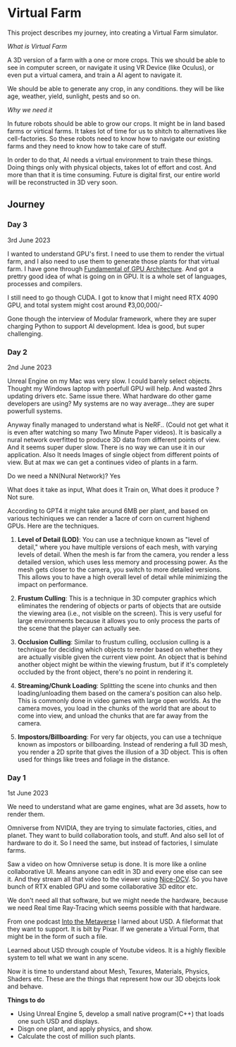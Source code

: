 # Virtual Farm

This project describes my journey, into creating a Virtual Farm simulator.

*What is Virtual Farm*

A 3D version of a farm with a one or more crops. This we should be able to see in computer screen, or navigate it using VR Device (like Oculus), or even put a virtual camera, and train a AI agent to navigate it.

We should be able to generate any crop, in any conditions. they will be like age, weather, yield, sunlight, pests and so on. 

*Why we need it*

In future robots should be able to grow our crops. It might be in land based farms or virtical farms. It takes lot of time for us to shitch to alternatives like cell-factories. So these robots need to know how to navigate our existing farms and they need to know how to take care of stuff.

In order to do that, AI needs a virtual environment to train these things. Doing things only with physical objects, takes lot of effort and cost. And more than that it is time consuming. Future is digital first, our entire world will be reconstructed in 3D very soon.

## Journey

### Day 3
3rd June 2023

I wanted to understand GPU's first. I need to use them to render the virtual farm, and I also need to use them to generate those plants for that virtual farm. 
I have gone through [Fundamental of GPU Architecture](). And got a prettry good idea of what is going on in GPU. It is a whole set of languages, processes and compilers.

I still need to go though CUDA. I got to know that I might need RTX 4090 GPU, and total system might cost around ₹3,00,000/-

Gone though the interview of Modular framework, where they are super charging Python to support AI development. 
Idea is good, but super challenging. 

### Day 2 
2nd June 2023

Unreal Engine on my Mac was very slow. I could barely select objects. Thought my Windows laptop with poerfull GPU will help. And wasted 2hrs updating drivers etc. Same issue there. What hardware do other game developers are using? My systems are no way average...they are super powerfull systems. 

Anyway finally managed to understand what is NeRF.. (Could not get what it is even after watching so many Two Minute Paper videos). 
It is basically a nural network overfitted to produce 3D data from different points of view. And it seems super duper slow. There is no way we can use it in our application. Also It needs Images of single object from different points of view. But at max we can get a continues video of plants in a farm. 

Do we need a NN(Nural Network)? Yes

What does it take as input, What does it Train on, What does it produce ? Not sure.

According to GPT4 it might take around 6MB per plant, and based on various techiniques we can render a 1acre of corn on current highend GPUs.
Here are the techniques. 

1. **Level of Detail (LOD)**: You can use a technique known as "level of detail," where you have multiple versions of each mesh, with varying levels of detail. When the mesh is far from the camera, you render a less detailed version, which uses less memory and processing power. As the mesh gets closer to the camera, you switch to more detailed versions. This allows you to have a high overall level of detail while minimizing the impact on performance.

2. **Frustum Culling**: This is a technique in 3D computer graphics which eliminates the rendering of objects or parts of objects that are outside the viewing area (i.e., not visible on the screen). This is very useful for large environments because it allows you to only process the parts of the scene that the player can actually see.

3. **Occlusion Culling**: Similar to frustum culling, occlusion culling is a technique for deciding which objects to render based on whether they are actually visible given the current view point. An object that is behind another object might be within the viewing frustum, but if it's completely occluded by the front object, there's no point in rendering it.

4. **Streaming/Chunk Loading**: Splitting the scene into chunks and then loading/unloading them based on the camera's position can also help. This is commonly done in video games with large open worlds. As the camera moves, you load in the chunks of the world that are about to come into view, and unload the chunks that are far away from the camera.

5. **Impostors/Billboarding**: For very far objects, you can use a technique known as impostors or billboarding. Instead of rendering a full 3D mesh, you render a 2D sprite that gives the illusion of a 3D object. This is often used for things like trees and foliage in the distance.

### Day 1
1st June 2023

We need to understand what are game engines, what are 3d assets, how to render them. 

Omniverse from NVIDIA, they are trying to simulate factories, cities, and planet. They want to build collaboration tools, and stuff. And also sell lot of hardware to do it. So I need the same, but instead of factories, I simulate farms. 

Saw a video on how Omniverse setup is done. It is more like a online collaborative UI. Means anyone can edit in 3D and every one else can see it. And they stream all that video to the viewer using [Nice-DCV](https://docs.aws.amazon.com/dcv/latest/adminguide/what-is-dcv.html). So you have bunch of RTX enabled GPU and some collaborative 3D editor etc. 

We don't need all that software, but we might neede the hardware, because we need Real time Ray-Tracing which seems possible with that hardware. 

From one podcast [Into the Metaverse](https://podcasts.google.com/search/Into%20the%20Metaverse) I larned about USD. A fileformat that they want to support. It is bilt by Pixar. If we generate a Virtual Form, that might be in the form of such a file. 

Learned about USD through couple of Youtube videos. It is a highly flexible system to tell what we want in any scene. 

Now it is time to understand about Mesh, Texures, Materials, Physics, Shaders etc. These are the things that represent how our 3D obejcts look and behave.

**Things to do**

* Using Unreal Engine 5, develop a small native program(C++) that loads one such USD and displays.
* Disgn one plant, and apply physics, and show. 
* Calculate the cost of million such plants. 
